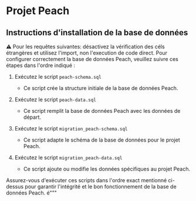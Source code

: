 # Projet Peach

## Instructions d'installation de la base de données
⚠️ Pour les requêtes suivantes: désactivez la vérification des céls étrangères et utilisez l'import, non l'execution de code direct.
Pour configurer correctement la base de données Peach, veuillez suivre ces étapes dans l'ordre indiqué :

1. Exécutez le script `peach-schema.sql`
   - Ce script crée la structure initiale de la base de données Peach.

2. Exécutez le script `peach-data.sql`
   - Ce script remplit la base de données Peach avec les données de départ.

3. Exécutez le script `migration_peach-schema.sql`
   - Ce script adapte le schéma de la base de données pour le projet Peach.

4. Exécutez le script `migration_peach-data.sql`
   - Ce script ajoute ou modifie les données spécifiques au projet Peach.

Assurez-vous d'exécuter ces scripts dans l'ordre exact mentionné ci-dessus pour garantir l'intégrité et le bon fonctionnement de la base de données Peach. é"""
